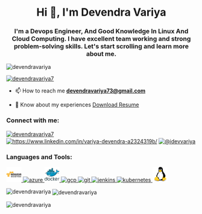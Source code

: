 <h1 align="center">Hi 👋, I'm Devendra Variya</h1>
<h3 align="center">I'm a Devops Engineer, And Good Knowledge In Linux And Cloud Computing. I have excellent team working and strong problem-solving skills. Let's start scrolling and learn more about me.</h3>

<p align="left"> <img src="https://komarev.com/ghpvc/?username=devendravariya&label=Profile%20views&color=0e75b6&style=flat" alt="devendravariya" /> </p>

<p align="left"> <a href="https://twitter.com/devendravariya7" target="blank"><img src="https://img.shields.io/twitter/follow/devendravariya7?logo=twitter&style=for-the-badge" alt="devendravariya7" /></a> </p>

- 📫 How to reach me **devendravariya73@gmail.com**

- 📄 Know about my experiences <a href="https://drive.google.com/file/d/1TDj8BE_pjgIFC249rWpSMUWeYP9XTKIm/view?usp=sharing" class="button"><i class="fa fa-download"></i>Download Resume</a>
<h3 align="left">Connect with me:</h3>
<p align="left">
<a href="https://twitter.com/idevvariya" target="blank"><img align="center" src="https://raw.githubusercontent.com/rahuldkjain/github-profile-readme-generator/master/src/images/icons/Social/twitter.svg" alt="devendravariya7" height="30" width="40" /></a>
<a href="https://www.linkedin.com/in/devendravariya/" target="blank"><img align="center" src="https://raw.githubusercontent.com/rahuldkjain/github-profile-readme-generator/master/src/images/icons/Social/linked-in-alt.svg" alt="https://www.linkedin.com/in/variya-devendra-a2324319b/" height="30" width="40" /></a>
<a href="https://instagram.com/devvariya_" target="blank"><img align="center" src="https://raw.githubusercontent.com/rahuldkjain/github-profile-readme-generator/master/src/images/icons/Social/instagram.svg" alt="@idevvariya" height="30" width="40" /></a>
</p>

<h3 align="left">Languages and Tools:</h3>
<p align="left"> <a href="https://aws.amazon.com" target="_blank" rel="noreferrer"> <img src="https://raw.githubusercontent.com/devicons/devicon/master/icons/amazonwebservices/amazonwebservices-original-wordmark.svg" alt="aws" width="40" height="40"/> </a> <a href="https://azure.microsoft.com/en-in/" target="_blank" rel="noreferrer"> <img src="https://www.vectorlogo.zone/logos/microsoft_azure/microsoft_azure-icon.svg" alt="azure" width="40" height="40"/> </a> <a href="https://www.docker.com/" target="_blank" rel="noreferrer"> <img src="https://raw.githubusercontent.com/devicons/devicon/master/icons/docker/docker-original-wordmark.svg" alt="docker" width="40" height="40"/> </a> <a href="https://cloud.google.com" target="_blank" rel="noreferrer"> <img src="https://www.vectorlogo.zone/logos/google_cloud/google_cloud-icon.svg" alt="gcp" width="40" height="40"/> </a> <a href="https://git-scm.com/" target="_blank" rel="noreferrer"> <img src="https://www.vectorlogo.zone/logos/git-scm/git-scm-icon.svg" alt="git" width="40" height="40"/> </a> <a href="https://www.jenkins.io" target="_blank" rel="noreferrer"> <img src="https://www.vectorlogo.zone/logos/jenkins/jenkins-icon.svg" alt="jenkins" width="40" height="40"/> </a> <a href="https://kubernetes.io" target="_blank" rel="noreferrer"> <img src="https://www.vectorlogo.zone/logos/kubernetes/kubernetes-icon.svg" alt="kubernetes" width="40" height="40"/> </a> <a href="https://www.linux.org/" target="_blank" rel="noreferrer"> <img src="https://raw.githubusercontent.com/devicons/devicon/master/icons/linux/linux-original.svg" alt="linux" width="40" height="40"/> </a> </p>

<p><img align="left" src="https://github-readme-stats.vercel.app/api/top-langs?username=devendravariya&show_icons=true&locale=en&layout=compact" alt="devendravariya" /></p>

<p>&nbsp;<img align="center" src="https://github-readme-stats.vercel.app/api?username=devendravariya&show_icons=true&locale=en" alt="devendravariya" /></p>

<p><img align="center" src="https://github-readme-streak-stats.herokuapp.com/?user=devendravariya&" alt="devendravariya" /></p>

